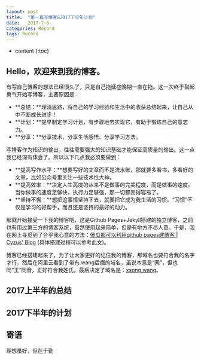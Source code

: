```yaml
---
layout: post
title:  "第一篇写博客&2017下半年计划"
date:   2017-7-6
categories: Record
tags: Record
---
```

* content
{:toc}

## Hello，欢迎来到我的博客。

有写自己博客的想法已经很久了，只是自己拖延症晚期一直在拖。这一次终于鼓起勇气开始写博客，主要原因是： 

- **总结：**理清思路，将自己的学习经验和生活中的收获总结起来，让自己从中不断成长进步！
- **计划：**提早制定学习计划，有步骤地去实现它，有助于锻炼自己的意志力。
- **分享：**分享技术、分享生活感悟、分享学习方法。



写博客作为知识的输出，往往需要强大的知识基础才能保证高质量的输出。这一点我已经深有体会了。所以以下几点我必须要做到：

- **提高写作水平：**想要写好的文章而不是流水账，那就要多看书，多看好的文章，比如公众号里关注一些技术性大神。
- **提高效率：**决定人生高度的从来不是做事的完美程度，而是做事的速度。当你做事的速度足够快，执行力足够强，那一切都变得容易了。
- **坚持不懈：**想把这事情坚持下去，就要把它成为我生活的习惯。“习惯”不仅是学习的好帮手，而且还是坚持的最好的动力。


那就开始接受一下我的博客吧，这是Github Pages+Jekyll搭建的独立博客，之前也有用过第三方的博客系统，虽然使用起来简单，但是有地方不尽人意。于是，我在网上寻觅到了合乎我心意的方法：[傻瓜都可以利用github pages建博客 | Cyzus' Blog]( http://cyzus.github.io/2015/06/21/github-build-blog/)
(具体搭建过程可以参考此文)。


博客已经搭建起来了，为了让大家更好的记住我的博客，那域名也要符合我的名字才行，然后在阿里云看到了带有.wang后缀的域名，虽说本意是“网”，但也同“王”同音，正好符合我姓氏。最后决定了域名是：[xsong.wang](xsong.wang)。



## 2017上半年的总结

## 2017下半年的计划

## 寄语
理想虽好，但在于勤














